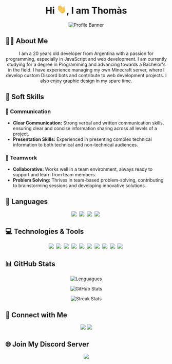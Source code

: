 <h1 align="center">Hi <img src="https://raw.githubusercontent.com/KevinPatel04/KevinPatel04/master/Hi.gif" width="30px">, I am Thomàs</h1>

<p align="center"><img src="https://i.imgur.com/8enGufr.png" alt="Profile Banner"></p>

## 🧑‍💻 About Me

<p align="center" width="150px">I am a 20 years old developer from Argentina with a passion for programming, especially in JavaScript and web development. I am currently studying for a degree in Programming and advancing towards a Bachelor's in the field. I have experience managing my own Minecraft server, where I develop custom Discord bots and contribute to web development projects. I also enjoy graphic design in my spare time.</p>

## 🌟 Soft Skills

### 💬 Communication
- **Clear Communication:** Strong verbal and written communication skills, ensuring clear and concise information sharing across all levels of a project.
- **Presentation Skills:** Experienced in presenting complex technical information to both technical and non-technical audiences.

### 🤝 Teamwork
- **Collaborative:** Works well in a team environment, always ready to support and learn from team members.
- **Problem Solving:** Thrives in team-based problem-solving, contributing to brainstorming sessions and developing innovative solutions.

## 🚀 Languages

<p align="center">
    <img src="https://img.shields.io/badge/-JavaScript-F7DF1C?style=for-the-badge&logo=javascript&logoColor=black" height="40"/>&nbsp;
    <img src="https://img.shields.io/badge/-HTML-E34F26?style=for-the-badge&logo=html5&logoColor=white" height="40"/>&nbsp;
    <img src="https://img.shields.io/badge/-CSS-1572B6?style=for-the-badge&logo=css3&logoColor=white" height="40"/>&nbsp;
    <img src="https://img.shields.io/badge/-Python-3776AB?style=for-the-badge&logo=python&logoColor=white" height="40"/>&nbsp;    
</p>

## 💻 Technologies & Tools

<p align="center">
    <img src="https://img.shields.io/badge/-Bootstrap-563D7C?style=for-the-badge&logo=bootstrap&logoColor=white" height="40"/>&nbsp;
    <img src="https://img.shields.io/badge/-MySQL-4479A1?style=for-the-badge&logo=mysql&logoColor=white" height="40"/>&nbsp;
    <img src="https://img.shields.io/badge/-PostgreSQL-336791?style=for-the-badge&logo=postgresql&logoColor=white" height="40"/>&nbsp;
    <img src="https://img.shields.io/badge/-SQLite-003B57?style=for-the-badge&logo=sqlite&logoColor=white" height="40"/>&nbsp;
    <img src="https://img.shields.io/badge/-MongoDB-47A248?style=for-the-badge&logo=mongodb&logoColor=white" height="40"/>&nbsp;
    <img src="https://img.shields.io/badge/-Node.js-339933?style=for-the-badge&logo=node.js&logoColor=white" height="40"/>&nbsp;
    <img src="https://img.shields.io/badge/-Visual%20Studio%20Code-007ACC?style=for-the-badge&logo=visual-studio-code&logoColor=white" height="40"/>&nbsp;
    <img src="https://img.shields.io/badge/-Adobe%20Photoshop-31A8FF?style=for-the-badge&logo=adobe-photoshop&logoColor=white" height="40"/>&nbsp;
    <img src="https://img.shields.io/badge/-Adobe%20Illustrator-FF9A00?style=for-the-badge&logo=adobe-illustrator&logoColor=white" height="40"/>&nbsp;
    <img src="https://img.shields.io/badge/-Corel%20Draw-000000?style=for-the-badge&logo=corel-draw&logoColor=white" height="40"/>&nbsp;
</p>

## 📊 GitHub Stats

<p align="center">
    <img src="https://github-readme-stats.vercel.app/api/top-langs/?username=thxmasdev&layout=compact&hide=TSQL&theme=chartreuse-dark" alt="Lenguagues">
</p>
<p align="center">
    <img src="https://github-readme-stats.vercel.app/api?username=thxmasdev&count_private=true&show_icons=true&theme=chartreuse-dark&include_all_commits=true" width="400" alt="GitHub Stats">
</p>
<p align="center">
    <img src="https://github-readme-streak-stats.herokuapp.com?user=thxmasdev&theme=chartreuse-dark" alt="Streak Stats">
</p>


## 🔗 Connect with Me

<p align="center">
    <a href="https://discord.com/users/thxmasdev"><img src="https://img.shields.io/badge/-thxmasdev-5865F2?style=for-the-badge&logo=Discord&logoColor=white" height="40"/></a>
    <a href="https://twitter.com/thxmasdev"><img src="https://img.shields.io/badge/-thxmasdev-1DA1F2?style=for-the-badge&logo=Twitter&logoColor=white" height="40"/></a>
</p>

## 🌐 Join My Discord Server

<p align="center">
    <a href="https://discord.gg/yDqmpM3XtM"><img src="https://img.shields.io/badge/-Join%20My%20Discord%20Server-7289DA?style=for-the-badge&logo=discord&logoColor=white" height="40"/></a>
</p>
